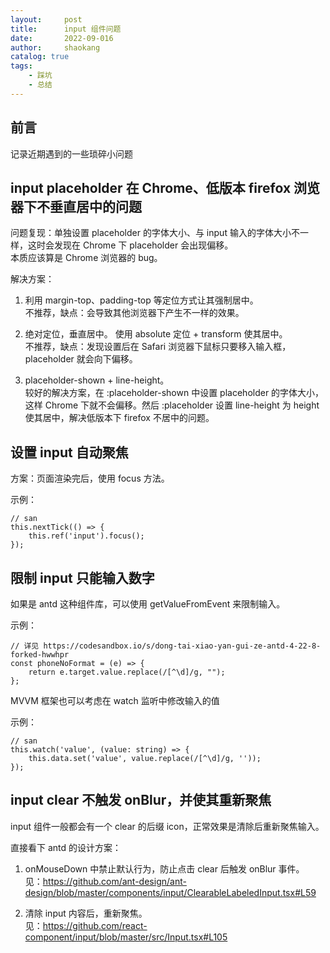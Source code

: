 ```yaml
---
layout:     post
title:      input 组件问题
date:       2022-09-016
author:     shaokang
catalog: true
tags:
    - 踩坑
    - 总结
---
```


## 前言
记录近期遇到的一些琐碎小问题

## input placeholder 在 Chrome、低版本 firefox 浏览器下不垂直居中的问题
问题复现：单独设置 placeholder 的字体大小、与 input 输入的字体大小不一样，这时会发现在 Chrome 下 placeholder 会出现偏移。  
本质应该算是 Chrome 浏览器的 bug。

解决方案：
1. 利用 margin-top、padding-top 等定位方式让其强制居中。  
不推荐，缺点：会导致其他浏览器下产生不一样的效果。

2. 绝对定位，垂直居中。
使用 absolute 定位 + transform 使其居中。  
不推荐，缺点：发现设置后在 Safari 浏览器下鼠标只要移入输入框，placeholder 就会向下偏移。

3. placeholder-shown + line-height。  
较好的解决方案，在 :placeholder-shown 中设置 placeholder 的字体大小，这样 Chrome 下就不会偏移。然后 :placeholder 设置 line-height 为 height 使其居中，解决低版本下 firefox 不居中的问题。

## 设置 input 自动聚焦
方案：页面渲染完后，使用 focus 方法。

示例：
```
// san
this.nextTick(() => {
    this.ref('input').focus();
});
```

## 限制 input 只能输入数字
如果是 antd 这种组件库，可以使用 getValueFromEvent 来限制输入。

示例：

```
// 详见 https://codesandbox.io/s/dong-tai-xiao-yan-gui-ze-antd-4-22-8-forked-hwwhpr
const phoneNoFormat = (e) => {
    return e.target.value.replace(/[^\d]/g, "");
};
```

MVVM 框架也可以考虑在 watch 监听中修改输入的值

示例：
```
// san
this.watch('value', (value: string) => {
    this.data.set('value', value.replace(/[^\d]/g, ''));
});
```

## input clear 不触发 onBlur，并使其重新聚焦
input 组件一般都会有一个 clear 的后缀 icon，正常效果是清除后重新聚焦输入。

直接看下 antd 的设计方案：
1. onMouseDown 中禁止默认行为，防止点击 clear 后触发 onBlur 事件。  
见：https://github.com/ant-design/ant-design/blob/master/components/input/ClearableLabeledInput.tsx#L59

2. 清除 input 内容后，重新聚焦。  
见：https://github.com/react-component/input/blob/master/src/Input.tsx#L105
